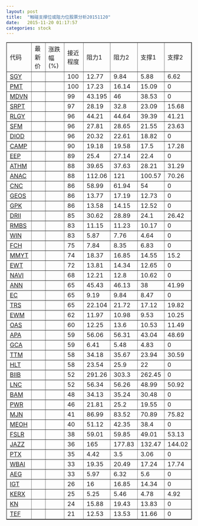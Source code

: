 ```yaml
---
layout: post
title:  "触碰支撑位或阻力位股票分析20151120"
date:   2015-11-20 01:17:57
categories: stock
---
```

<script type="text/javascript">
var stockList = []
stockList.push('gb_sgy');
stockList.push('gb_pmt');
stockList.push('gb_mdvn');
stockList.push('gb_srpt');
stockList.push('gb_rlgy');
stockList.push('gb_sfm');
stockList.push('gb_diod');
stockList.push('gb_camp');
stockList.push('gb_eep');
stockList.push('gb_athm');
stockList.push('gb_anac');
stockList.push('gb_cnc');
stockList.push('gb_geos');
stockList.push('gb_gpk');
stockList.push('gb_drii');
stockList.push('gb_rmbs');
stockList.push('gb_win');
stockList.push('gb_fch');
stockList.push('gb_mmyt');
stockList.push('gb_ewt');
stockList.push('gb_navi');
stockList.push('gb_ann');
stockList.push('gb_ec');
stockList.push('gb_trs');
stockList.push('gb_ewm');
stockList.push('gb_oas');
stockList.push('gb_apa');
stockList.push('gb_gca');
stockList.push('gb_ttm');
stockList.push('gb_hlt');
stockList.push('gb_biib');
stockList.push('gb_lnc');
stockList.push('gb_bam');
stockList.push('gb_pwr');
stockList.push('gb_mjn');
stockList.push('gb_meoh');
stockList.push('gb_fslr');
stockList.push('gb_jazz');
stockList.push('gb_ptx');
stockList.push('gb_wbai');
stockList.push('gb_aeg');
stockList.push('gb_igt');
stockList.push('gb_kerx');
stockList.push('gb_kn');
stockList.push('gb_tef');
</script>
<table border="1">
 <tr>
 <td>代码</td>
 <td>最新价</td>
 <td>涨跌幅(%)</td>
 <td>接近程度</td>
 <td>阻力1</td>
 <td>阻力2</td>
 <td>支撑1</td>
 <td>支撑2</td>
</tr>
  <tr id="sgy" class="green">
  <td><a href="http://stock.finance.sina.com.cn/usstock/quotes/SGY.html" target="_blank">SGY</a></td><td></td><td></td><td>100</td><td>12.77</td><td>9.84</td><td>5.88</td><td>6.62</td></tr>
  <tr id="pmt" class="red">
  <td><a href="http://stock.finance.sina.com.cn/usstock/quotes/PMT.html" target="_blank">PMT</a></td><td></td><td></td><td>100</td><td>17.23</td><td>16.14</td><td>15.09</td><td>0</td></tr>
  <tr id="mdvn" class="red">
  <td><a href="http://stock.finance.sina.com.cn/usstock/quotes/MDVN.html" target="_blank">MDVN</a></td><td></td><td></td><td>99</td><td>43.195</td><td>46</td><td>38.53</td><td>0</td></tr>
  <tr id="srpt" class="red">
  <td><a href="http://stock.finance.sina.com.cn/usstock/quotes/SRPT.html" target="_blank">SRPT</a></td><td></td><td></td><td>97</td><td>28.19</td><td>32.8</td><td>23.09</td><td>15.68</td></tr>
  <tr id="rlgy" class="green">
  <td><a href="http://stock.finance.sina.com.cn/usstock/quotes/RLGY.html" target="_blank">RLGY</a></td><td></td><td></td><td>96</td><td>44.21</td><td>44.64</td><td>39.39</td><td>41.21</td></tr>
  <tr id="sfm" class="green">
  <td><a href="http://stock.finance.sina.com.cn/usstock/quotes/SFM.html" target="_blank">SFM</a></td><td></td><td></td><td>96</td><td>27.81</td><td>28.65</td><td>21.55</td><td>23.63</td></tr>
  <tr id="diod" class="red">
  <td><a href="http://stock.finance.sina.com.cn/usstock/quotes/DIOD.html" target="_blank">DIOD</a></td><td></td><td></td><td>96</td><td>20.32</td><td>22.61</td><td>18.82</td><td>0</td></tr>
  <tr id="camp" class="red">
  <td><a href="http://stock.finance.sina.com.cn/usstock/quotes/CAMP.html" target="_blank">CAMP</a></td><td></td><td></td><td>90</td><td>19.18</td><td>19.58</td><td>17.5</td><td>17.28</td></tr>
  <tr id="eep" class="red">
  <td><a href="http://stock.finance.sina.com.cn/usstock/quotes/EEP.html" target="_blank">EEP</a></td><td></td><td></td><td>89</td><td>25.4</td><td>27.14</td><td>22.4</td><td>0</td></tr>
  <tr id="athm" class="green">
  <td><a href="http://stock.finance.sina.com.cn/usstock/quotes/ATHM.html" target="_blank">ATHM</a></td><td></td><td></td><td>88</td><td>39.65</td><td>37.63</td><td>28.21</td><td>31.29</td></tr>
  <tr id="anac" class="red">
  <td><a href="http://stock.finance.sina.com.cn/usstock/quotes/ANAC.html" target="_blank">ANAC</a></td><td></td><td></td><td>88</td><td>112.06</td><td>121</td><td>100.57</td><td>70.26</td></tr>
  <tr id="cnc" class="green">
  <td><a href="http://stock.finance.sina.com.cn/usstock/quotes/CNC.html" target="_blank">CNC</a></td><td></td><td></td><td>86</td><td>58.99</td><td>61.94</td><td>54</td><td>0</td></tr>
  <tr id="geos" class="red">
  <td><a href="http://stock.finance.sina.com.cn/usstock/quotes/GEOS.html" target="_blank">GEOS</a></td><td></td><td></td><td>86</td><td>13.77</td><td>17.19</td><td>12.73</td><td>0</td></tr>
  <tr id="gpk" class="red">
  <td><a href="http://stock.finance.sina.com.cn/usstock/quotes/GPK.html" target="_blank">GPK</a></td><td></td><td></td><td>86</td><td>13.58</td><td>14.15</td><td>12.52</td><td>0</td></tr>
  <tr id="drii" class="green">
  <td><a href="http://stock.finance.sina.com.cn/usstock/quotes/DRII.html" target="_blank">DRII</a></td><td></td><td></td><td>85</td><td>30.62</td><td>28.89</td><td>24.1</td><td>26.42</td></tr>
  <tr id="rmbs" class="red">
  <td><a href="http://stock.finance.sina.com.cn/usstock/quotes/RMBS.html" target="_blank">RMBS</a></td><td></td><td></td><td>83</td><td>11.15</td><td>11.23</td><td>10.17</td><td>0</td></tr>
  <tr id="win" class="red">
  <td><a href="http://stock.finance.sina.com.cn/usstock/quotes/WIN.html" target="_blank">WIN</a></td><td></td><td></td><td>83</td><td>5.87</td><td>7.76</td><td>4.64</td><td>0</td></tr>
  <tr id="fch" class="red">
  <td><a href="http://stock.finance.sina.com.cn/usstock/quotes/FCH.html" target="_blank">FCH</a></td><td></td><td></td><td>75</td><td>7.84</td><td>8.35</td><td>6.83</td><td>0</td></tr>
  <tr id="mmyt" class="green">
  <td><a href="http://stock.finance.sina.com.cn/usstock/quotes/MMYT.html" target="_blank">MMYT</a></td><td></td><td></td><td>74</td><td>18.37</td><td>16.85</td><td>14.55</td><td>15.2</td></tr>
  <tr id="ewt" class="red">
  <td><a href="http://stock.finance.sina.com.cn/usstock/quotes/EWT.html" target="_blank">EWT</a></td><td></td><td></td><td>72</td><td>13.81</td><td>14.34</td><td>12.65</td><td>0</td></tr>
  <tr id="navi" class="red">
  <td><a href="http://stock.finance.sina.com.cn/usstock/quotes/NAVI.html" target="_blank">NAVI</a></td><td></td><td></td><td>68</td><td>12.21</td><td>12.8</td><td>10.62</td><td>0</td></tr>
  <tr id="ann" class="red">
  <td><a href="http://stock.finance.sina.com.cn/usstock/quotes/ANN.html" target="_blank">ANN</a></td><td></td><td></td><td>65</td><td>45.43</td><td>46.13</td><td>38</td><td>41.99</td></tr>
  <tr id="ec" class="green">
  <td><a href="http://stock.finance.sina.com.cn/usstock/quotes/EC.html" target="_blank">EC</a></td><td></td><td></td><td>65</td><td>9.19</td><td>9.84</td><td>8.47</td><td>0</td></tr>
  <tr id="trs" class="green">
  <td><a href="http://stock.finance.sina.com.cn/usstock/quotes/TRS.html" target="_blank">TRS</a></td><td></td><td></td><td>65</td><td>22.104</td><td>21.72</td><td>17.12</td><td>19.82</td></tr>
  <tr id="ewm" class="green">
  <td><a href="http://stock.finance.sina.com.cn/usstock/quotes/EWM.html" target="_blank">EWM</a></td><td></td><td></td><td>62</td><td>11.97</td><td>10.98</td><td>9.53</td><td>10.25</td></tr>
  <tr id="oas" class="red">
  <td><a href="http://stock.finance.sina.com.cn/usstock/quotes/OAS.html" target="_blank">OAS</a></td><td></td><td></td><td>60</td><td>12.25</td><td>13.6</td><td>10.53</td><td>11.49</td></tr>
  <tr id="apa" class="green">
  <td><a href="http://stock.finance.sina.com.cn/usstock/quotes/APA.html" target="_blank">APA</a></td><td></td><td></td><td>59</td><td>56.06</td><td>56.31</td><td>43.04</td><td>48.69</td></tr>
  <tr id="gca" class="green">
  <td><a href="http://stock.finance.sina.com.cn/usstock/quotes/GCA.html" target="_blank">GCA</a></td><td></td><td></td><td>59</td><td>6.41</td><td>5.48</td><td>4.83</td><td>0</td></tr>
  <tr id="ttm" class="green">
  <td><a href="http://stock.finance.sina.com.cn/usstock/quotes/TTM.html" target="_blank">TTM</a></td><td></td><td></td><td>58</td><td>34.18</td><td>35.67</td><td>23.94</td><td>30.59</td></tr>
  <tr id="hlt" class="red">
  <td><a href="http://stock.finance.sina.com.cn/usstock/quotes/HLT.html" target="_blank">HLT</a></td><td></td><td></td><td>58</td><td>23.54</td><td>25.9</td><td>22</td><td>0</td></tr>
  <tr id="biib" class="green">
  <td><a href="http://stock.finance.sina.com.cn/usstock/quotes/BIIB.html" target="_blank">BIIB</a></td><td></td><td></td><td>52</td><td>291.26</td><td>303.3</td><td>262.45</td><td>0</td></tr>
  <tr id="lnc" class="red">
  <td><a href="http://stock.finance.sina.com.cn/usstock/quotes/LNC.html" target="_blank">LNC</a></td><td></td><td></td><td>52</td><td>56.34</td><td>56.26</td><td>48.99</td><td>50.92</td></tr>
  <tr id="bam" class="green">
  <td><a href="http://stock.finance.sina.com.cn/usstock/quotes/BAM.html" target="_blank">BAM</a></td><td></td><td></td><td>48</td><td>34.13</td><td>35.24</td><td>30.48</td><td>0</td></tr>
  <tr id="pwr" class="red">
  <td><a href="http://stock.finance.sina.com.cn/usstock/quotes/PWR.html" target="_blank">PWR</a></td><td></td><td></td><td>46</td><td>21.81</td><td>25.2</td><td>19.55</td><td>0</td></tr>
  <tr id="mjn" class="red">
  <td><a href="http://stock.finance.sina.com.cn/usstock/quotes/MJN.html" target="_blank">MJN</a></td><td></td><td></td><td>41</td><td>86.99</td><td>83.52</td><td>70.89</td><td>75.82</td></tr>
  <tr id="meoh" class="green">
  <td><a href="http://stock.finance.sina.com.cn/usstock/quotes/MEOH.html" target="_blank">MEOH</a></td><td></td><td></td><td>40</td><td>51.12</td><td>42.35</td><td>38.4</td><td>0</td></tr>
  <tr id="fslr" class="green">
  <td><a href="http://stock.finance.sina.com.cn/usstock/quotes/FSLR.html" target="_blank">FSLR</a></td><td></td><td></td><td>38</td><td>59.01</td><td>59.85</td><td>49.01</td><td>53.13</td></tr>
  <tr id="jazz" class="green">
  <td><a href="http://stock.finance.sina.com.cn/usstock/quotes/JAZZ.html" target="_blank">JAZZ</a></td><td></td><td></td><td>36</td><td>165</td><td>177.83</td><td>132.47</td><td>144.02</td></tr>
  <tr id="ptx" class="green">
  <td><a href="http://stock.finance.sina.com.cn/usstock/quotes/PTX.html" target="_blank">PTX</a></td><td></td><td></td><td>35</td><td>4.42</td><td>3.5</td><td>3.06</td><td>0</td></tr>
  <tr id="wbai" class="red">
  <td><a href="http://stock.finance.sina.com.cn/usstock/quotes/WBAI.html" target="_blank">WBAI</a></td><td></td><td></td><td>33</td><td>19.35</td><td>20.49</td><td>17.24</td><td>17.74</td></tr>
  <tr id="aeg" class="red">
  <td><a href="http://stock.finance.sina.com.cn/usstock/quotes/AEG.html" target="_blank">AEG</a></td><td></td><td></td><td>33</td><td>5.97</td><td>6.32</td><td>5.6</td><td>0</td></tr>
  <tr id="igt" class="green">
  <td><a href="http://stock.finance.sina.com.cn/usstock/quotes/IGT.html" target="_blank">IGT</a></td><td></td><td></td><td>26</td><td>16</td><td>16.85</td><td>14.34</td><td>0</td></tr>
  <tr id="kerx" class="red">
  <td><a href="http://stock.finance.sina.com.cn/usstock/quotes/KERX.html" target="_blank">KERX</a></td><td></td><td></td><td>25</td><td>5.25</td><td>5.46</td><td>4.78</td><td>4.92</td></tr>
  <tr id="kn" class="red">
  <td><a href="http://stock.finance.sina.com.cn/usstock/quotes/KN.html" target="_blank">KN</a></td><td></td><td></td><td>24</td><td>15.88</td><td>19.43</td><td>13.83</td><td>0</td></tr>
  <tr id="tef" class="green">
  <td><a href="http://stock.finance.sina.com.cn/usstock/quotes/TEF.html" target="_blank">TEF</a></td><td></td><td></td><td>21</td><td>12.53</td><td>13.53</td><td>11.66</td><td>0</td></tr>
</table>
